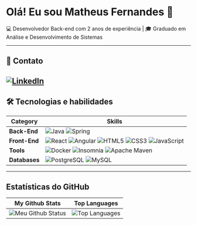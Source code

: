 # Olá! Eu sou Matheus Fernandes 👋

💻 Desenvolvedor Back-end com 2 anos de experiência | 🎓 Graduado em Análise e Desenvolvimento de Sistemas  

---
## 🔗 Contato

[![LinkedIn](https://img.shields.io/badge/LinkedIn-0077B5?style=for-the-badge&logo=linkedin&logoColor=white)](https://www.linkedin.com/in/matheusfsl/)  
---

## 🛠️ Tecnologias e habilidades

| **Category**              | **Skills**                                                                                                                                                                                   |
|---------------------------|-----------------------------------------------------------------------------------------------------------------------------------------------------------------------------------------------|
| **Back-End** | ![Java](https://img.shields.io/badge/Java-ED8B00?style=for-the-badge&logo=openjdk&logoColor=white) ![Spring](https://img.shields.io/badge/Spring-6DB33F?style=for-the-badge&logo=spring&logoColor=white) 
| **Front-End**    | ![React](https://img.shields.io/badge/React-20232A?style=for-the-badge&logo=react&logoColor=61DAFB) ![Angular](https://img.shields.io/badge/Angular-DD0031?style=for-the-badge&logo=angular&logoColor=white)   ![HTML5](https://img.shields.io/badge/HTML5-E34F26?style=for-the-badge&logo=html5&logoColor=white) ![CSS3](https://img.shields.io/badge/CSS3-1572B6?style=for-the-badge&logo=css3&logoColor=white) ![JavaScript](https://img.shields.io/badge/JavaScript-F7DF1E?style=for-the-badge&logo=javascript&logoColor=black)  |
| **Tools**          | ![Docker](https://img.shields.io/badge/Docker-2CA5E0?style=for-the-badge&logo=docker&logoColor=white)  ![Insomnia](https://img.shields.io/badge/Insomnia-5849BE?style=for-the-badge&logo=Insomnia&logoColor=white) ![Apache Maven](https://img.shields.io/badge/Apache%20Maven-C71A36?style=for-the-badge&logo=Apache%20Maven&logoColor=white) |
| **Databases**             | ![PostgreSQL](https://img.shields.io/badge/PostgreSQL-316192?style=for-the-badge&logo=postgresql&logoColor=white) ![MySQL](https://img.shields.io/badge/MySQL-005C84?style=for-the-badge&logo=mysql&logoColor=white) |

---

##  Estatísticas do GitHub

| My Github Stats | Top Languages |
| --- | --- |
| ![Meu Github Status](https://github-readme-stats.vercel.app/api?username=matheusfsl&show_icons=true&theme=dracula) | ![Top Languages](https://github-readme-stats.vercel.app/api/top-langs/?username=matheusfsl&layout=compact&theme=dracula) |
